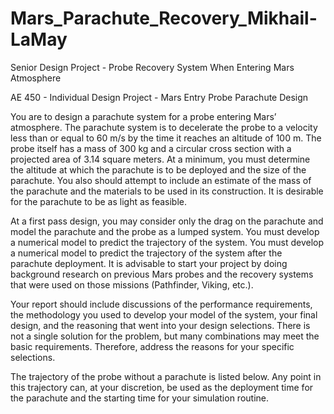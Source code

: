 # Mars_Parachute_Recovery_Mikhail-LaMay
Senior Design Project -  Probe Recovery System When Entering Mars Atmosphere


AE 450 - Individual Design Project - Mars Entry Probe Parachute Design

You are to design a parachute system for a probe entering Mars’ atmosphere. The parachute system is to decelerate the probe to a velocity less than or equal to 60 m/s by the time it reaches an altitude of 100 m. The probe itself has a mass of 300 kg and a circular cross section with a projected area of 3.14 square meters. At a minimum, you must determine the altitude at which the parachute is to be deployed and the size of the parachute. You also should attempt to include an estimate of the mass of the parachute and the materials to be used in its construction. It is desirable for the parachute to be as light as feasible.

At a first pass design, you may consider only the drag on the parachute and model the parachute and the probe as a lumped system. You must develop a numerical model to predict the trajectory of the system. You must develop a numerical model to predict the trajectory of the system after the parachute deployment. It is advisable to start your project by doing background research on previous Mars probes and the recovery systems that were used on those missions (Pathfinder, Viking, etc.).

 Your report should include discussions of the performance requirements, the methodology you used to develop your model of the system, your final design, and the reasoning that went into your design selections. There is not a single solution for the problem, but many combinations may meet the basic requirements. Therefore, address the reasons for your specific selections.
 
The trajectory of the probe without a parachute is listed below. Any point in this trajectory can, at your discretion, be used as the deployment time for the parachute and the starting time for your simulation routine.
